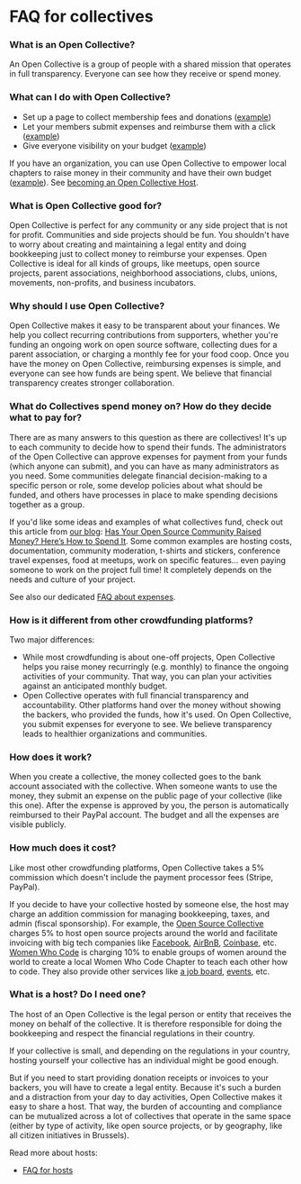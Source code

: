 # FAQ for collectives

### What is an Open Collective?

An Open Collective is a group of people with a shared mission that operates in full transparency. Everyone can see how they receive or spend money.

### What can I do with Open Collective?

- Set up a page to collect membership fees and donations ([example](https://opencollective.com/RailsGirlsAtl))
- Let your members submit expenses and reimburse them with a click ([example](https://opencollective.com/RailsGirlsAtl/expenses/new))
- Give everyone visibility on your budget ([example](https://opencollective.com/RailsGirlsAtl/expenses))

If you have an organization, you can use Open Collective to empower local chapters to raise money in their community and have their own budget ([example](https://opencollective.com/wwcode)). See [becoming an Open Collective Host](becoming-an-open-collective-host).

### What is Open Collective good for?

Open Collective is perfect for any community or any side project that is not for profit. Communities and side projects should be fun. You shouldn't have to worry about creating and maintaining a legal entity and doing bookkeeping just to collect money to reimburse your expenses. Open Collective is ideal for all kinds of groups, like meetups, open source projects, parent associations, neighborhood associations, clubs, unions, movements, non-profits, and business incubators.

### Why should I use Open Collective?

Open Collective makes it easy to be transparent about your finances. We help you collect recurring contributions from supporters, whether you're funding an ongoing work on open source software, collecting dues for a parent association, or charging a monthly fee for your food coop. Once you have the money on Open Collective, reimbursing expenses is simple, and everyone can see how funds are being spent. We believe that financial transparency creates stronger collaboration.

### What do Collectives spend money on? How do they decide what to pay for?

There are as many answers to this question as there are collectives! It's up to each community to decide how to spend their funds. The administrators of the Open Collective can approve expenses for payment from your funds (which anyone can submit), and you can have as many administrators as you need. Some communities delegate financial decision-making to a specific person or role, some develop policies about what should be funded, and others have processes in place to make spending decisions together as a group.

If you'd like some ideas and examples of what collectives fund, check out this article from [our blog](https://medium.com/open-collective): [Has Your Open Source Community Raised Money? Here’s How to Spend It](https://medium.com/open-collective/has-your-open-source-community-raised-money-heres-how-to-spend-it-3e9dd957dad).
Some common examples are hosting costs, documentation, community moderation, t-shirts and stickers, conference travel expenses, food at meetups, work on specific features... even paying someone to work on the project full time! It completely depends on the needs and culture of your project.

See also our dedicated [FAQ about expenses](FAQ-for-expenses).

### How is it different from other crowdfunding platforms?

Two major differences:

- While most crowdfunding is about one-off projects, Open Collective helps you raise money recurringly (e.g. monthly) to finance the ongoing activities of your community. That way, you can plan your activities against an anticipated monthly budget.
- Open Collective operates with full financial transparency and accountability. Other platforms hand over the money without showing the backers, who provided the funds, how it's used. On Open Collective, you submit expenses for everyone to see. We believe transparency leads to healthier organizations and communities.

### How does it work?

When you create a collective, the money collected goes to the bank account associated with the collective. When someone wants to use the money, they submit an expense on the public page of your collective (like this one). After the expense is approved by you, the person is automatically reimbursed to their PayPal account. The budget and all the expenses are visible publicly.

### How much does it cost?

Like most other crowdfunding platforms, Open Collective takes a 5% commission which doesn't include the payment processor fees (Stripe, PayPal).

If you decide to have your collective hosted by someone else, the host may charge an addition commission for managing bookkeeping, taxes, and admin (fiscal sponsorship). For example, the [Open Source Collective](https://opencollective.com/opensource) charges 5% to host open source projects around the world and facilitate invoicing with big tech companies like [Facebook](https://opencollective.com/fbopensource), [AirBnB](https://opencollective.com/airbnb), [Coinbase](https://opencollective.com/coinbase), etc.
[Women Who Code](https://opencollective.com/wwcode) is charging 10% to enable groups of women around the world to create a local Women Who Code Chapter to teach each other how to code. They also provide other services like [a job board](https://www.womenwhocode.com/jobs), [events](https://www.womenwhocode.com/events), etc.

### What is a host? Do I need one?

The host of an Open Collective is the legal person or entity that receives the money on behalf of the collective. It is therefore responsible for doing the bookkeeping and respect the financial regulations in their country.

If your collective is small, and depending on the regulations in your country, hosting yourself your collective has an individual might be good enough.

But if you need to start providing donation receipts or invoices to your backers, you will have to create a legal entity. Because it's such a burden and a distraction from your day to day activities, Open Collective makes it easy to share a host. That way, the burden of accounting and compliance can be mutualized across a lot of collectives that operate in the same space (either by type of activity, like open source projects, or by geography, like all citizen initiatives in Brussels).

Read more about hosts:

- [FAQ for hosts](https://opencollective.com/faq/hosts)
